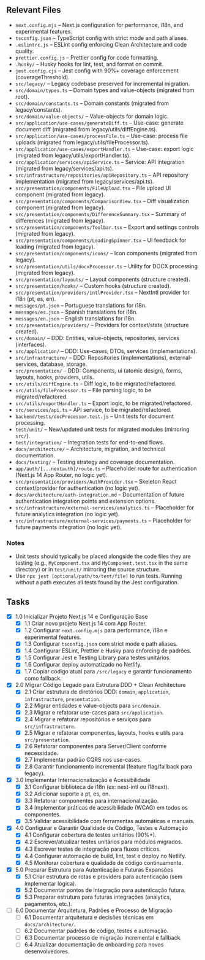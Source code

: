 ## Relevant Files

- `next.config.mjs` – Next.js configuration for performance, i18n, and experimental features.
- `tsconfig.json` – TypeScript config with strict mode and path aliases.
- `.eslintrc.js` – ESLint config enforcing Clean Architecture and code quality.
- `prettier.config.js` – Prettier config for code formatting.
- `.husky/` – Husky hooks for lint, test, and format on commit.
- `jest.config.cjs` – Jest config with 90%+ coverage enforcement (coverageThreshold).
- `src/legacy/` – Legacy codebase preserved for incremental migration.
- `src/domain/types.ts` – Domain types and value-objects (migrated from root).
- `src/domain/constants.ts` – Domain constants (migrated from legacy/constants).
- `src/domain/value-objects/` – Value-objects for domain logic.
- `src/application/use-cases/generateDiff.ts` – Use-case: generate document diff (migrated from legacy/utils/diffEngine.ts).
- `src/application/use-cases/processFile.ts` – Use-case: process file uploads (migrated from legacy/utils/fileProcessor.ts).
- `src/application/use-cases/exportHandler.ts` – Use-case: export logic (migrated from legacy/utils/exportHandler.ts).
- `src/application/services/apiService.ts` – Service: API integration (migrated from legacy/services/api.ts).
- `src/infrastructure/repositories/apiRepository.ts` – API repository implementation (migrated from legacy/services/api.ts).
- `src/presentation/components/FileUpload.tsx` – File upload UI component (migrated from legacy).
- `src/presentation/components/ComparisonView.tsx` – Diff visualization component (migrated from legacy).
- `src/presentation/components/DifferenceSummary.tsx` – Summary of differences (migrated from legacy).
- `src/presentation/components/Toolbar.tsx` – Export and settings controls (migrated from legacy).
- `src/presentation/components/LoadingSpinner.tsx` – UI feedback for loading (migrated from legacy).
- `src/presentation/components/icons/` – Icon components (migrated from legacy).
- `src/presentation/utils/docxProcessor.ts` – Utility for DOCX processing (migrated from legacy).
- `src/presentation/layouts/` – Layout components (structure created).
- `src/presentation/hooks/` – Custom hooks (structure created).
- `src/presentation/providers/intlProvider.tsx` – NextIntl provider for i18n (pt, es, en).
- `messages/pt.json` – Portuguese translations for i18n.
- `messages/es.json` – Spanish translations for i18n.
- `messages/en.json` – English translations for i18n.
- `src/presentation/providers/` – Providers for context/state (structure created).
- `src/domain/` – DDD: Entities, value-objects, repositories, services (interfaces).
- `src/application/` – DDD: Use-cases, DTOs, services (implementations).
- `src/infrastructure/` – DDD: Repositories (implementations), external-services, database, storage.
- `src/presentation/` – DDD: Components, ui (atomic design), forms, layouts, hooks, providers, utils.
- `src/utils/diffEngine.ts` – Diff logic, to be migrated/refactored.
- `src/utils/fileProcessor.ts` – File parsing logic, to be migrated/refactored.
- `src/utils/exportHandler.ts` – Export logic, to be migrated/refactored.
- `src/services/api.ts` – API service, to be migrated/refactored.
- `backend/tests/docProcessor.test.js` – Unit tests for document processing.
- `test/unit/` – New/updated unit tests for migrated modules (mirroring `src/`).
- `test/integration/` – Integration tests for end-to-end flows.
- `docs/architecture/` – Architecture, migration, and technical documentation.
- `docs/testing/` – Testing strategy and coverage documentation.
- `app/auth/[...nextauth]/route.ts` – Placeholder route for authentication (Next.js 14 App Router, no logic yet).
- `src/presentation/providers/AuthProvider.tsx` – Skeleton React context/provider for authentication (no logic yet).
- `docs/architecture/auth-integration.md` – Documentation of future authentication integration points and extension options.
- `src/infrastructure/external-services/analytics.ts` – Placeholder for future analytics integration (no logic yet).
- `src/infrastructure/external-services/payments.ts` – Placeholder for future payments integration (no logic yet).

### Notes

- Unit tests should typically be placed alongside the code files they are testing (e.g., `MyComponent.tsx` and `MyComponent.test.tsx` in the same directory) or in `test/unit/` mirroring the source structure.
- Use `npx jest [optional/path/to/test/file]` to run tests. Running without a path executes all tests found by the Jest configuration.

## Tasks

- [x] 1.0 Inicializar Projeto Next.js 14 e Configuração Base
  - [x] 1.1 Criar novo projeto Next.js 14 com App Router.
  - [x] 1.2 Configurar `next.config.mjs` para performance, i18n e experimental features.
  - [x] 1.3 Configurar `tsconfig.json` com strict mode e path aliases.
  - [x] 1.4 Configurar ESLint, Prettier e Husky para enforcing de padrões.
  - [x] 1.5 Configurar Jest e Testing Library para testes unitários.
  - [x] 1.6 Configurar deploy automatizado no Netlify.
  - [x] 1.7 Copiar código atual para `/src/legacy` e garantir funcionamento como fallback.

- [x] 2.0 Migrar Código Legado para Estrutura DDD + Clean Architecture
  - [x] 2.1 Criar estrutura de diretórios DDD: `domain`, `application`, `infrastructure`, `presentation`.
  - [x] 2.2 Migrar entidades e value-objects para `src/domain`.
  - [x] 2.3 Migrar e refatorar use-cases para `src/application`.
  - [x] 2.4 Migrar e refatorar repositórios e serviços para `src/infrastructure`.
  - [x] 2.5 Migrar e refatorar componentes, layouts, hooks e utils para `src/presentation`.
  - [x] 2.6 Refatorar componentes para Server/Client conforme necessidade.
  - [x] 2.7 Implementar padrão CQRS nos use-cases.
  - [x] 2.8 Garantir funcionamento incremental (feature flag/fallback para legacy).

- [x] 3.0 Implementar Internacionalização e Acessibilidade
  - [x] 3.1 Configurar biblioteca de i18n (ex: next-intl ou i18next).
  - [x] 3.2 Adicionar suporte a pt, es, en.
  - [x] 3.3 Refatorar componentes para internacionalização.
  - [x] 3.4 Implementar práticas de acessibilidade (WCAG) em todos os componentes.
  - [x] 3.5 Validar acessibilidade com ferramentas automáticas e manuais.

- [x] 4.0 Configurar e Garantir Qualidade de Código, Testes e Automação
  - [x] 4.1 Configurar cobertura de testes unitários (90%+).
  - [x] 4.2 Escrever/atualizar testes unitários para módulos migrados.
  - [x] 4.3 Escrever testes de integração para fluxos críticos.
  - [x] 4.4 Configurar automação de build, lint, test e deploy no Netlify.
  - [x] 4.5 Monitorar cobertura e qualidade de código continuamente.

- [x] 5.0 Preparar Estrutura para Autenticação e Futuras Expansões
  - [x] 5.1 Criar estrutura de rotas e providers para autenticação (sem implementar lógica).
  - [x] 5.2 Documentar pontos de integração para autenticação futura.
  - [x] 5.3 Preparar estrutura para futuras integrações (analytics, pagamentos, etc.).

- [ ] 6.0 Documentar Arquitetura, Padrões e Processo de Migração
  - [ ] 6.1 Documentar arquitetura e decisões técnicas em `docs/architecture/`.
  - [ ] 6.2 Documentar padrões de código, testes e automação.
  - [ ] 6.3 Documentar processo de migração incremental e fallback.
  - [ ] 6.4 Atualizar documentação de onboarding para novos desenvolvedores. 